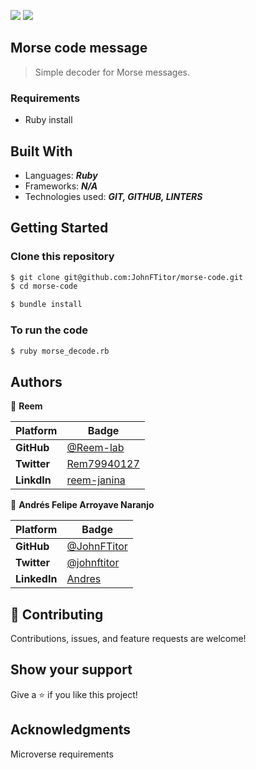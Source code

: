 
![](https://img.shields.io/static/v1?label=BY&message=JohnFTitor&color=blue)
![](https://img.shields.io/static/v1?label=BY&message=Reemoz&color=pink)

## Morse code message

> Simple decoder for Morse messages.


### Requirements
- Ruby install 

## Built With

- Languages: _**Ruby**_
- Frameworks: _**N/A**_
- Technologies used: _**GIT, GITHUB, LINTERS**_

## Getting Started

### Clone this repository

```bash
$ git clone git@github.com:JohnFTitor/morse-code.git
$ cd morse-code

$ bundle install

```
### To run the code
```bash
$ ruby morse_decode.rb
```

## Authors

👤 **Reem**

 Platform | Badge |
 --- | --- |
 **GitHub**  | [@Reem-lab](https://github.com/Reem-lab)
 **Twitter** | [Rem79940127](https://twitter.com/Rem79940127)
 **LinkdIn** | [reem-janina](https://www.linkedin.com/in/reem-janina-ab74ab21a/)

 :bust_in_silhouette: **Andrés Felipe Arroyave Naranjo**

 Platform | Badge |
 --- | --- |
 **GitHub**    | [@JohnFTitor](https://github.com/JohnFTitor)
 **Twitter**   | [@johnftitor](https://twitter.com/johnftitor)
 **LinkedIn**  | [Andres](https://www.linkedin.com/in/andresarroyavenaranjo/?locale=en_US)

## 🤝 Contributing

Contributions, issues, and feature requests are welcome!

## Show your support

Give a ⭐️ if you like this project!

## Acknowledgments

Microverse requirements